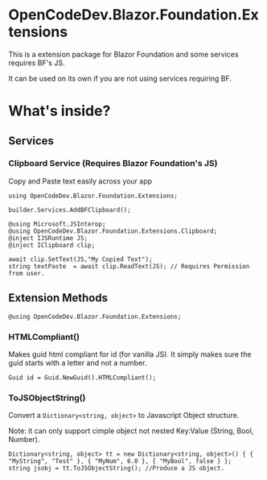 # OpenCodeDev.Blazor.Foundation.Extensions
This is a extension package for Blazor Foundation and some services requires BF's JS.

It can be used on its own if you are not using services requiring BF.

# What's inside?
## Services
### Clipboard Service (Requires Blazor Foundation's JS)
Copy and Paste text easily across your app

```
using OpenCodeDev.Blazor.Foundation.Extensions;

builder.Services.AddBFClipboard();
```


```
@using Microsoft.JSInterop;
@using OpenCodeDev.Blazor.Foundation.Extensions.Clipboard;
@inject IJSRuntime JS;
@inject IClipboard clip;

await clip.SetText(JS,"My Copied Text");
string textPaste  = await clip.ReadText(JS); // Requires Permission from user.
```
## Extension Methods
```
@using OpenCodeDev.Blazor.Foundation.Extensions;
```
### HTMLCompliant()
Makes guid html compliant for id (for vanilla JS). It simply makes sure the guid starts with a letter and not a number.

```
Guid id = Guid.NewGuid().HTMLCompliant();
```
### ToJSObjectString()
Convert a <code>Dictionary<string, object></code> to Javascript Object structure.

Note: it can only support cimple object not nested Key:Value (String, Bool, Number).

```
Dictionary<string, object> tt = new Dictionary<string, object>() { { "MyString", "Test" }, { "MyNum", 6.0 }, { "MyBool", false } };
string jsobj = tt.ToJSObjectString(); //Produce a JS object.
```